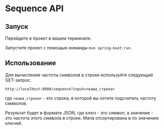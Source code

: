 # Sequence API

## Запуск

Перейдите в проект в вашем терминале.

Запустите проект с помощью команды `mvn spring-boot:run`.

## Использование

Для вычисления частоты символов в строке используйте следующий GET-запрос:

`http://localhost:8080/sequence?input=<ваша_строка>`

где `<ваша_строка>` - это строка, в которой вы хотите подсчитать частоту символов. 

Результат будет в формате JSON, где ключ - это символ, а значение - это частота этого символа в строке. Мапа отсортирована в по значению ключей.
